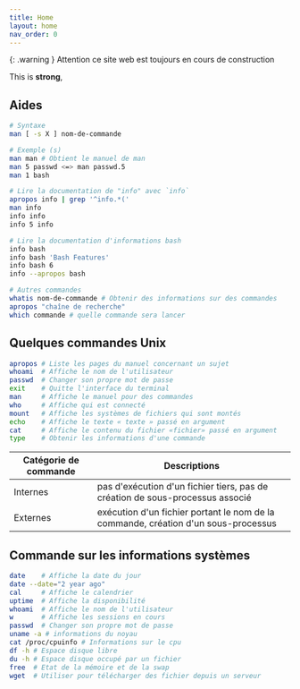 ```yaml
---
title: Home
layout: home
nav_order: 0
---
```


{: .warning }
Attention ce site web est toujours en cours de construction

This is **strong**,

## Aides

```bash
# Syntaxe
man [ -s X ] nom-de-commande

# Exemple (s)
man man # Obtient le manuel de man
man 5 passwd <=> man passwd.5
man 1 bash

# Lire la documentation de "info" avec `info`
apropos info | grep '^info.*('
man info
info info
info 5 info

# Lire la documentation d'informations bash
info bash
info bash 'Bash Features'
info bash 6
info --apropos bash

# Autres commandes
whatis nom-de-commande # Obtenir des informations sur des commandes
apropos "chaîne de recherche"
which commande # quelle commande sera lancer
```

## Quelques commandes Unix

```bash
apropos # Liste les pages du manuel concernant un sujet
whoami  # Affiche le nom de l'utilisateur
passwd  # Changer son propre mot de passe
exit    # Quitte l'interface du terminal
man     # Affiche le manuel pour des commandes
who     # Affiche qui est connecté
mount   # Affiche les systèmes de fichiers qui sont montés
echo    # Affiche le texte « texte » passé en argument
cat     # Affiche le contenu du fichier «fichier» passé en argument
type    # Obtenir les informations d'une commande
```

| Catégorie de commande | Descriptions                                                                       |
| --------------------- | ---------------------------------------------------------------------------------- |
| Internes              | pas d'exécution d'un fichier tiers, pas de création de sous-processus associé      |
| Externes              | exécution d'un fichier portant le nom de la commande, création d'un sous-processus |

## Commande sur les informations systèmes

```bash
date    # Affiche la date du jour
date --date="2 year ago"
cal     # Affiche le calendrier
uptime  # Affiche la disponibilité
whoami  # Affiche le nom de l'utilisateur
w       # Affiche les sessions en cours
passwd  # Changer son propre mot de passe
uname -a # informations du noyau
cat /proc/cpuinfo # Informations sur le cpu
df -h # Espace disque libre
du -h # Espace disque occupé par un fichier
free  # Etat de la mémoire et de la swap
wget  # Utiliser pour télécharger des fichier depuis un serveur
```
